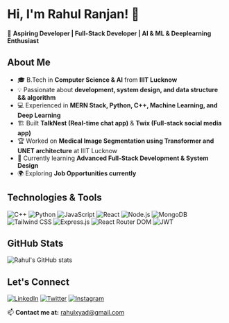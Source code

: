 # Hi, I'm Rahul Ranjan! 👋

🚀 **Aspiring Developer | Full-Stack Developer | AI & ML & Deeplearning Enthusiast**

## About Me
- 🎓 B.Tech in **Computer Science & AI** from **IIIT Lucknow**
- 💡 Passionate about **development, system design, and data structure && algorithm**
- 💻 Experienced in **MERN Stack, Python, C++, Machine Learning, and Deep Learning**
- 🏗️ Built **TalkNest (Real-time chat app)** & **Twix (Full-stack social media app)**
- 🏆 Worked on **Medical Image Segmentation using Transformer and UNET architecture** at IIIT Lucknow
- 🎯 Currently learning **Advanced Full-Stack Development & System Design**
- 🌍 Exploring **Job Opportunities currently**


## Technologies & Tools
![C++](https://img.shields.io/badge/C%2B%2B-00599C?style=for-the-badge&logo=c%2B%2B&logoColor=white)
![Python](https://img.shields.io/badge/Python-3776AB?style=for-the-badge&logo=python&logoColor=white)
![JavaScript](https://img.shields.io/badge/JavaScript-F7DF1E?style=for-the-badge&logo=javascript&logoColor=black)
![React](https://img.shields.io/badge/React-20232A?style=for-the-badge&logo=react&logoColor=61DAFB)
![Node.js](https://img.shields.io/badge/Node.js-339933?style=for-the-badge&logo=nodedotjs&logoColor=white)
![MongoDB](https://img.shields.io/badge/MongoDB-47A248?style=for-the-badge&logo=mongodb&logoColor=white)
![Tailwind CSS](https://img.shields.io/badge/Tailwind_CSS-38B2AC?style=for-the-badge&logo=tailwind-css&logoColor=white)
![Express.js](https://img.shields.io/badge/Express.js-000000?style=for-the-badge&logo=express&logoColor=white)
![React Router DOM](https://img.shields.io/badge/React_Router_DOM-CA4245?style=for-the-badge&logo=react&logoColor=white)
![JWT](https://img.shields.io/badge/JWT-000000?style=for-the-badge&logo=jsonwebtokens&logoColor=white)


## GitHub Stats
![Rahul's GitHub stats](https://github-readme-stats.vercel.app/api?username=rahulranjan&show_icons=true&theme=radical)

## Let's Connect
[![LinkedIn](https://img.shields.io/badge/LinkedIn-0A66C2?style=for-the-badge&logo=linkedin&logoColor=white)](https://www.linkedin.com/in/rahulranjan64/)
[![Twitter](https://img.shields.io/badge/Twitter-1DA1F2?style=for-the-badge&logo=twitter&logoColor=white)](https://x.com/RahulRa29479562)
[![Instagram](https://img.shields.io/badge/Instagram-E4405F?style=for-the-badge&logo=instagram&logoColor=white)](https://www.instagram.com/rahulranjan_64/)


📫 **Contact me at:** rahulxyad@gmail.com
